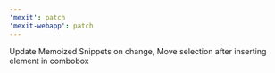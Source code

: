 ```yaml
---
'mexit': patch
'mexit-webapp': patch
---
```


Update Memoized Snippets on change, Move selection after inserting element in combobox
